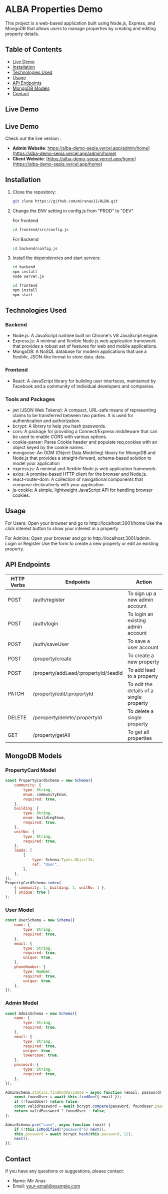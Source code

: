 # ALBA Properties Demo

This project is a web-based application built using Node.js, Express, and MongoDB that allows users to manage properties by creating and editing property details.

## Table of Contents

-   [Live Demo](#live-demo)
-   [Installation](#installation)
-   [Technologies Used](#technologies-used)
-   [Usage](#usage)
-   [API Endpoints](#api-endpoints)
-   [MongoDB Models](#mongodb-models)
-   [Contact](#contact)

## Live Demo

## Live Demo

Check out the live version :

-   **Admin Website**: https://alba-demo-sepia.vercel.app/admin/home](https://alba-demo-sepia.vercel.app/admin/home)
-   **Client Website**: [https://alba-demo-sepia.vercel.app/home](https://alba-demo-sepia.vercel.app/home)

## Installation

1. Clone the repository:

    ```bash
    git clone https://github.com/miranas11/ALBA.git
    ```

2. Change the ENV setting in config.js from "PROD" to "DEV"

    For frontend

    ```bash
    cd frontend/src/config.js
    ```

    For Backend

    ```bash
    cd backend/config.js
    ```

3. Install the dependencies and start servers:

    ```bash
    cd backend
    npm install
    node server.js
    ```

    ```bash
    cd frontend
    npm install
    npm start
    ```

## Technologies Used

### Backend

-   Node.js: A JavaScript runtime built on Chrome's V8 JavaScript engine.
-   Express.js: A minimal and flexible Node.js web application framework that provides a robust set of features for web and mobile applications.
-   MongoDB: A NoSQL database for modern applications that use a flexible, JSON-like format to store data.
    data.

### Frontend

-   React: A JavaScript library for building user interfaces, maintained by Facebook and a community of individual developers and companies.

### Tools and Packages

-   jwt (JSON Web Tokens): A compact, URL-safe means of representing claims to be transferred between two parties. It is used for authentication and authorization.
-   bcrypt: A library to help you hash passwords.
-   cors: A package for providing a Connect/Express middleware that can be used to enable CORS with various options.
-   cookie-parser: Parse Cookie header and populate req.cookies with an object keyed by the cookie names.
-   mongoose: An ODM (Object Data Modeling) library for MongoDB and Node.js that provides a straight-forward, schema-based solution to model your application
-   express.js: A minimal and flexible Node.js web application framework.
-   axios: A promise-based HTTP client for the browser and Node.js.
-   react-router-dom: A collection of navigational components that compose declaratively with your application.
-   js-cookie: A simple, lightweight JavaScript API for handling browser cookies.

## Usage

For Users:
Open your browser and go to http://localhost:3001/home
Use the click interest button to show your interest in a property

For Admins:
Open your browser and go to http://localhost:3001/admin.
Login or Register
Use the form to create a new property or edit an existing property.

## API Endpoints

| HTTP Verbs | Endpoints                             | Action                                   |
| ---------- | ------------------------------------- | ---------------------------------------- |
| POST       | /auth/register                        | To sign up a new admin account           |
| POST       | /auth/login                           | To login an existing admin account       |
| POST       | /auth/saveUser                        | To save a user account                   |
| POST       | /property/create                      | To create a new property                 |
| POST       | /property/addLead/:propertyId/:leadId | To add lead to a property                |
| PATCH      | /property/edit/:propertyId            | To edit the details of a single property |
| DELETE     | /peroperty/delete/:propertyId         | To delete a single property              |
| GET        | /property/getAll                      | To get all properties                    |

## MongoDB Models

### PropertyCard Model

```javascript
const PropertyCardSchema = new Schema({
    community: {
        type: String,
        enum: communityEnum,
        required: true,
    },
    building: {
        type: String,
        enum: buildingEnum,
        required: true,
    },
    unitNo: {
        type: String,
        required: true,
    },
    leads: [
        {
            type: Schema.Types.ObjectId,
            ref: "User",
        },
    ],
});
PropertyCardSchema.index(
    { community: 1, building: 1, unitNo: 1 },
    { unique: true }
);
```

### User Model

```javascript
const UserSchema = new Schema({
    name: {
        type: String,
        required: true,
    },
    email: {
        type: String,
        required: true,
        unique: true,
    },
    phoneNumber: {
        type: Number,
        required: true,
        unique: true,
    },
});
```

### Admin Model

```javascript
const AdminSchema = new Schema({
    name: {
        type: String,
        required: true,
    },
    email: {
        type: String,
        required: true,
        unique: true,
        lowercase: true,
    },
    password: {
        type: String,
        required: true,
    },
});

AdminSchema.statics.findAndValidate = async function (email, password) {
    const foundUser = await this.findOne({ email });
    if (!foundUser) return false;
    const validPassword = await bcrypt.compare(password, foundUser.password);
    return validPassword ? foundUser : false;
};

AdminSchema.pre("save", async function (next) {
    if (!this.isModified("password")) next();
    this.password = await bcrypt.hash(this.password, 12);
    next();
});
```

## Contact

If you have any questions or suggestions, please contact:

-   Name: Mir Anas
-   Email: your-email@example.com
